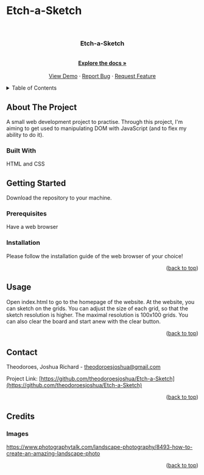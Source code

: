 # Etch-a-Sketch
<div id="top"></div>


<!-- PROJECT LOGO -->
<br />
<div align="center">
  <a href="https://github.com/theodoroesjoshua/Etch-a-Sketch"></a>

<h3 align="center">Etch-a-Sketch</h3>

  <p align="center">
    <br />
    <a href="https://github.com/theodoroesjoshua/Etch-a-Sketch"><strong>Explore the docs »</strong></a>
    <br />
    <br />
    <a href="https://github.com/theodoroesjoshua/Etch-a-Sketch">View Demo</a>
    ·
    <a href="https://github.com/theodoroesjoshua/Etch-a-Sketch/issues">Report Bug</a>
    ·
    <a href="https://github.com/theodoroesjoshua/Etch-a-Sketch/issues">Request Feature</a>
  </p>
</div>



<!-- TABLE OF CONTENTS -->
<details>
  <summary>Table of Contents</summary>
  <ol>
    <li>
      <a href="#about-the-project">About The Project</a>
      <ul>
        <li><a href="#built-with">Built With</a></li>
      </ul>
    </li>
    <li>
      <a href="#getting-started">Getting Started</a>
      <ul>
        <li><a href="#prerequisites">Prerequisites</a></li>
        <li><a href="#installation">Installation</a></li>
      </ul>
    </li>
    <li><a href="#usage">Usage</a></li>
    <li><a href="#contributing">Contributing</a></li>
    <li><a href="#contact">Contact</a></li>
    <li><a href="#credits">Credits</a></li>
  </ol>
</details>



<!-- ABOUT THE PROJECT -->
## About The Project
A small web development project to practise. Through this project, I'm aiming to get used to manipulating DOM with JavaScript (and to flex my ability to do it).

### Built With
HTML and CSS

<!-- GETTING STARTED -->
## Getting Started
Download the repository to your machine.


### Prerequisites

Have a web browser

### Installation
Please follow the installation guide of the web browser of your choice!
<p align="right">(<a href="#top">back to top</a>)</p>


<!-- USAGE EXAMPLES -->
## Usage
Open index.html to go to the homepage of the website. At the website, you can sketch on the grids. You can adjust the size of each grid, so that the sketch resolution is higher. The maximal resolution is 100x100 grids. You can also clear the board and start anew with the clear button.
<p align="right">(<a href="#top">back to top</a>)</p>

<!-- CONTACT -->
## Contact

Theodoroes, Joshua Richard - theodoroesjoshua@gmail.com

Project Link: [https://github.com/theodoroesjoshua/Etch-a-Sketch](https://github.com/theodoroesjoshua/Etch-a-Sketch)

<p align="right">(<a href="#top">back to top</a>)</p>

<!-- Credits -->
## Credits
### Images
https://www.photographytalk.com/landscape-photography/8493-how-to-create-an-amazing-landscape-photo
<p align="right">(<a href="#top">back to top</a>)</p>
